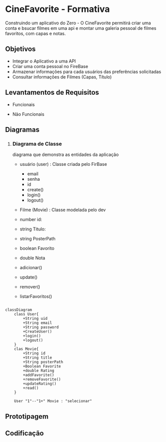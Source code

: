 # CineFavorite - Formativa 
Construindo um aplicativo do Zero - O CineFavorite permitirá criar uma conta e bsucar filmes em uma api e montar uma galeria pessoal de filmes favoritos, com capas e notas.

## Objetivos
- Integrar o Aplicativo a uma API 
- Criar uma conta pessoal no FireBase
- Armazenar informações para cada usuários das preferências solicitadas
- Consultar informações de Filmes (Capas, Título)

## Levantamentos de Requisitos

- Funcionais

- Não Funcionais

## Diagramas

1. ### Diagrama de Classe
    diagrama que demonstra as entidades da aplicação 

   - usuário (user) : Classe criada pelo FirBase
        - email
        - senha
        - id 
        - create()
        - login()
        - logout()

   - Filme (Movie) : Classe modelada pelo dev
    - number id:
    - string Titulo:
    - string PosterPath
    - boolean Favorito
    - double Nota
    - adicionar()
    - update()
    - remover()
    - listarFavoritos()

```mermaid

classDiagram
    class User{
        +String uid
        +String email
        +String password
        +CreateUser()
        +login()
        +logout()
    }
    clas Movie{
        +String id
        +String title
        +String posterPath
        +Boolean Favorite
        +double Rating
        +addFavorite()
        +removeFavorite()
        +updateRating()
        +read()
    }

    User "1"--"1+" Movie : "selecionar"

```

## Prototipagem 

## Codificação